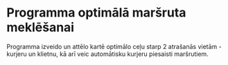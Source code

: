 # Programma optimālā maršruta meklēšanai
Programma izveido un attēlo kartē optimālo ceļu starp 2 atrašanās vietām - kurjeru un klietnu, kā arī veic automātisku kurjeru piesaisti maršrutiem.
